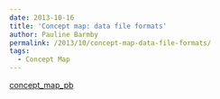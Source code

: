 ```yaml
---
date: 2013-10-16
title: 'Concept map: data file formats'
author: Pauline Barmby
permalink: /2013/10/concept-map-data-file-formats/
tags:
  - Concept Map
---
```

[concept\_map\_pb][1]

 [1]: http://teaching.software-carpentry.org/wp-content/uploads/2013/10/concept_map_pb.pdf
